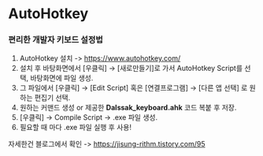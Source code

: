 # AutoHotkey
### 편리한 개발자 키보드 설정법
1. AutoHotkey 설치 -> https://www.autohotkey.com/
2. 설치 후 바탕화면에서 [우클릭] → [새로만들기]로 가서 AutoHotkey Script를 선택, 바탕화면에 파일 생성.
3. 그 파일에서 [우클릭] → [Edit Script] 혹은 [연결프로그램] → [다른 앱 선택] 로 원하는 편집기 선택.
4. 원하는 커맨드 생성 or 제공한 **Dalssak_keyboard.ahk** 코드 복붙 후 저장.
5. [우클릭] → Compile Script → .exe 파일 생성.
6. 필요할 때 마다 .exe 파일 실행 후 사용!

자세한건 블로그에서 확인 -> https://jisung-rithm.tistory.com/95
